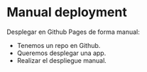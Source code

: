 # Manual deployment

Desplegar en Github Pages de forma manual:

- Tenemos un repo en Github.
- Queremos desplegar una app.
- Realizar el despliegue manual.
